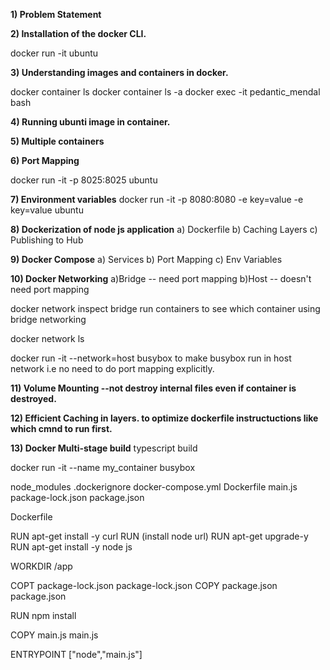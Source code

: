 **1) Problem Statement**

**2) Installation of the docker CLI.**

docker run -it ubuntu

**3) Understanding images and containers in docker.**

docker container ls
docker container ls -a
docker exec -it pedantic_mendal bash

**4) Running ubunti image in container.**

**5) Multiple containers**

**6) Port Mapping**

docker run -it -p 8025:8025 ubuntu

**7) Environment variables**
docker run -it -p 8080:8080 -e key=value -e key=value ubuntu

**8) Dockerization of  node js application**
a) Dockerfile
b) Caching Layers
c) Publishing to Hub

**9) Docker Compose**
a) Services
b) Port Mapping
c) Env Variables


**10) Docker Networking**
a)Bridge -- need port mapping
b)Host   -- doesn't need port mapping

docker network inspect bridge
run containers to see which container using bridge networking

docker network ls

docker run -it --network=host busybox
to make busybox run in host network i.e no need to do port mapping explicitly.

**11) Volume Mounting --not destroy internal files even if container is destroyed.**

**12) Efficient Caching in layers. to optimize dockerfile instructuctions like which cmnd to run first.**


**13) Docker Multi-stage build**
 typescript build

 docker run -it --name my_container busybox




 node_modules
 .dockerignore
 docker-compose.yml
 Dockerfile
 main.js
 package-lock.json
 package.json


 Dockerfile

 RUN apt-get install -y curl
 RUN (install node url)
RUN apt-get upgrade-y
RUN apt-get install -y node js

WORKDIR /app

COPT package-lock.json package-lock.json
COPY package.json package.json

RUN npm install 

COPY main.js main.js

ENTRYPOINT ["node","main.js"]

